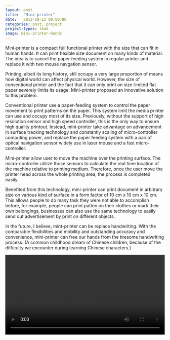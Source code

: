 ```yaml
---
layout: post
title:  "Mini-printer"
date:   2013-10-12 00:00:00
categories: post, project
project-types: lead
image: mini-printer-hands
---
```


Mini-printer is a compact full functional printer with the size that can fit in human hands. It can print flexible size document on many kinds of material. The idea is to cancel the paper feeding system in regular printer and replace it with two mouse navgation sensor.


Printing, albeit its long history, still occupy a very large proportion of means how digital world can affect physical world. However, the size of conventional printer and the fact that it can only print on size-limited flat paper severely limits its usage. Mini-printer proposed an innovative solution to this problem.

Conventional printer use a paper-feeding system to control the paper movement to print patterns on the paper. This system limit the media printer can use and occupy most of its size. Previously, without the support of high resolution sensor and high speed controller, this is the only way to ensure high quality printout. Instead, mini-printer take advantage on advancement in   surface tracking technology and constantly scaling of micro-controller computing power, and replace the paper feeding system with a pair of optical navigation sensor widely use in laser mouse and a fast micro-controller.

Mini-printer allow user to move the machine over the printing surface. The micro-controller utilize those sensors to calculate the real time location of the machine relative to printing medium. Therefore, once the user move the printer head across the whole printing area, the process is completed easily.

Benefited from this technology, mini-printer can print document in arbitrary size on various kind of surface in a form factor of 10 cm x 10 cm x 10 cm. This allows people to do many task they were not able to accomplish before, for example, people can print patten on their clothes or mark their own belongings, businesses can also use the same technology to easily send out advertisement by print on different objects.

In the future, I believe, mint-printer can be replace handwriting. With the comparable flexibilities and mobility and outstanding accuracy and convenience, mini-printer can free our hands from the tiresome handwriting process. (A common childhood dream of Chinese children, because of the difficulty we encounter during learning Chinese characters.)

<video width="100%" controls>
  <source src="/video/mini-printer-video.mov" type="video/mp4">
</video>
